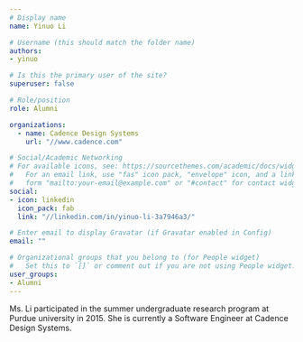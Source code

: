 ```yaml
---
# Display name
name: Yinuo Li

# Username (this should match the folder name)
authors:
- yinuo

# Is this the primary user of the site?
superuser: false

# Role/position
role: Alumni

organizations:
  - name: Cadence Design Systems
    url: "//www.cadence.com"

# Social/Academic Networking
# For available icons, see: https://sourcethemes.com/academic/docs/widgets/#icons
#   For an email link, use "fas" icon pack, "envelope" icon, and a link in the
#   form "mailto:your-email@example.com" or "#contact" for contact widget.
social:
- icon: linkedin
  icon_pack: fab
  link: "//linkedin.com/in/yinuo-li-3a7946a3/"

# Enter email to display Gravatar (if Gravatar enabled in Config)
email: ""

# Organizational groups that you belong to (for People widget)
#   Set this to `[]` or comment out if you are not using People widget.  
user_groups:
- Alumni
---
```


Ms. Li participated in the summer undergraduate research  program at Purdue university in 2015.
She is currently a Software Engineer at Cadence Design Systems.
